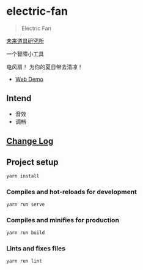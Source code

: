 # electric-fan

> Electric Fan

[未来道具研究所](https://elpsy.cn)

一个智障小工具

电风扇！ 为你的夏日带去清凉！

- [Web Demo](https://yunyoujun.github.io/electric-fan/)

## Intend

- 音效
- 调档

## [Change Log](CHANGELOG.md)

## Project setup

```sh
yarn install
```

### Compiles and hot-reloads for development

```sh
yarn run serve
```

### Compiles and minifies for production

```sh
yarn run build
```

### Lints and fixes files

```sh
yarn run lint
```
